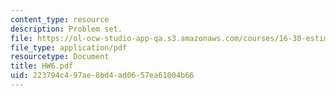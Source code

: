 ```yaml
---
content_type: resource
description: Problem set.
file: https://ol-ocw-studio-app-qa.s3.amazonaws.com/courses/16-30-estimation-and-control-of-aerospace-systems-spring-2004/223794c497ae8bd4ad0657ea61004b66_HW6.pdf
file_type: application/pdf
resourcetype: Document
title: HW6.pdf
uid: 223794c4-97ae-8bd4-ad06-57ea61004b66
---
```

